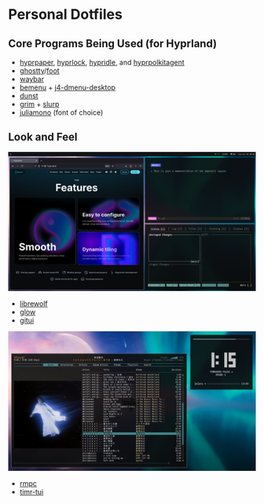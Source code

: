 # Personal Dotfiles

## Core Programs Being Used (for Hyprland)
* [hyprpaper], [hyprlock], [hypridle], and [hyprpolkitagent]
* [ghostty]/[foot]
* [waybar]
* [bemenu] + [j4-dmenu-desktop]
* [dunst]
* [grim] + [slurp]
* [juliamono] (font of choice)

## Look and Feel
![hyprland layout](./assets/layout.png)
* [librewolf]
* [glow]
* [gitui]

![hyprland float](./assets/float.png)
* [rmpc]
* [timr-tui]

[hyprpaper]: https://github.com/hyprwm/hyprpaper
[hyprlock]: https://github.com/hyprwm/hyprlock
[hypridle]: https://github.com/hyprwm/hypridle
[hyprpolkitagent]: https://github.com/hyprwm/hyprpolkitagent
[ghostty]: https://ghostty.org
[foot]: https://codeberg.org/dnkl/foot
[waybar]: https://github.com/Alexays/Waybar
[bemenu]: https://github.com/Cloudef/bemenu
[j4-dmenu-desktop]: https://github.com/enkore/j4-dmenu-desktop
[dunst]: https://dunst-project.org/documentation/dunst
[grim]: https://sr.ht/~emersion/grim
[slurp]: https://github.com/emersion/slurp
[librewolf]: https://librewolf.net
[glow]: https://github.com/charmbracelet/glow
[gitui]: https://github.com/gitui-org/gitui
[rmpc]: https://mierak.github.io/rmpc
[timr-tui]: https://github.com/sectore/timr-tui
[juliamono]: https://juliamono.netlify.app
